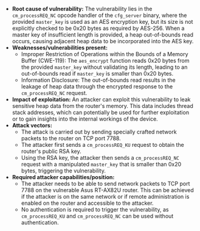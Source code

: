 - **Root cause of vulnerability:** The vulnerability lies in the `cm_processREQ_NC` opcode handler of the `cfg_server` binary, where the provided `master_key` is used as an AES encryption key, but its size is not explicitly checked to be 0x20 bytes as required by AES-256. When a master key of insufficient length is provided, a heap out-of-bounds read occurs, causing adjacent heap data to be incorporated into the AES key.
- **Weaknesses/vulnerabilities present:**
    - Improper Restriction of Operations within the Bounds of a Memory Buffer (CWE-119): The `aes_encrypt` function reads 0x20 bytes from the provided `master_key` without validating its length, leading to an out-of-bounds read if `master_key` is smaller than 0x20 bytes.
    - Information Disclosure: The out-of-bounds read results in the leakage of heap data through the encrypted response to the `cm_processREQ_NC` request.
- **Impact of exploitation:** An attacker can exploit this vulnerability to leak sensitive heap data from the router's memory. This data includes thread stack addresses, which can potentially be used for further exploitation or to gain insights into the internal workings of the device.
- **Attack vectors:**
    - The attack is carried out by sending specially crafted network packets to the router on TCP port 7788.
    - The attacker first sends a `cm_processREQ_KU` request to obtain the router's public RSA key.
    - Using the RSA key, the attacker then sends a `cm_processREQ_NC` request with a manipulated `master_key` that is smaller than 0x20 bytes, triggering the vulnerability.
- **Required attacker capabilities/position:**
    - The attacker needs to be able to send network packets to TCP port 7788 on the vulnerable Asus RT-AX82U router. This can be achieved if the attacker is on the same network or if remote administration is enabled on the router and accessible to the attacker.
    - No authentication is required to trigger the vulnerability, as `cm_processREQ_KU` and `cm_processREQ_NC` can be used without authentication.